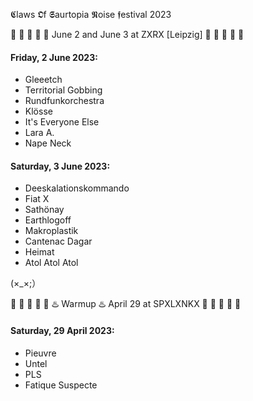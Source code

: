 𝕮laws 𝕺f 𝕾aurtopia 𝕹oise 𝖋estival 2023

🐊 🦤 🐉 🦕 🦎 
June 2 and June 3
at ZXRX [Leipzig]
🦣 🦖 🐢 🌋 🐲

#### Friday, 2 June 2023:
- Gleeetch
- Territorial Gobbing
- Rundfunkorchestra
- Klösse
- It's Everyone Else
- Lara A.
- Nape Neck

#### Saturday, 3 June 2023:
- Deeskalationskommando
- Fiat X
- Sathönay
- Earthlogoff
- Makroplastik
- Cantenac Dagar
- Heimat
- Atol Atol Atol

(×_×;）

🐊 🦤 🐉 🦕 🦎 
♨️ Warmup ♨️
April 29
at SPXLXNKX
🦣 🦖 🐢 🌋 🐲

#### Saturday, 29 April 2023:

- Pieuvre
- Untel
- PLS
- Fatique Suspecte